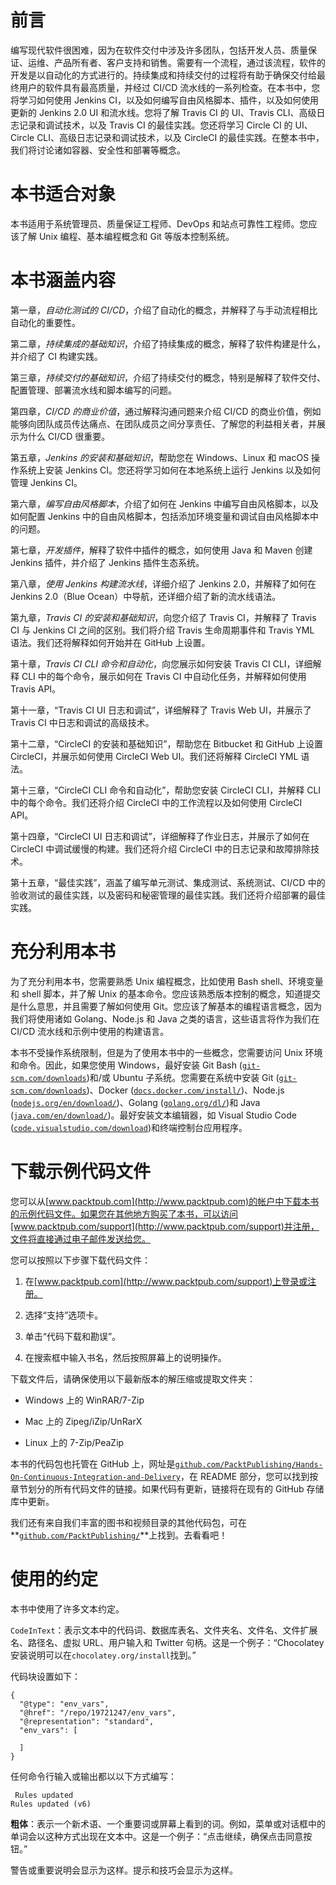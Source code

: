 # 前言

编写现代软件很困难，因为在软件交付中涉及许多团队，包括开发人员、质量保证、运维、产品所有者、客户支持和销售。需要有一个流程，通过该流程，软件的开发是以自动化的方式进行的。持续集成和持续交付的过程将有助于确保交付给最终用户的软件具有最高质量，并经过 CI/CD 流水线的一系列检查。在本书中，您将学习如何使用 Jenkins CI，以及如何编写自由风格脚本、插件，以及如何使用更新的 Jenkins 2.0 UI 和流水线。您将了解 Travis CI 的 UI、Travis CLI、高级日志记录和调试技术，以及 Travis CI 的最佳实践。您还将学习 Circle CI 的 UI、Circle CLI、高级日志记录和调试技术，以及 CircleCI 的最佳实践。在整本书中，我们将讨论诸如容器、安全性和部署等概念。

# 本书适合对象

本书适用于系统管理员、质量保证工程师、DevOps 和站点可靠性工程师。您应该了解 Unix 编程、基本编程概念和 Git 等版本控制系统。

# 本书涵盖内容

第一章，*自动化测试的 CI/CD*，介绍了自动化的概念，并解释了与手动流程相比自动化的重要性。

第二章，*持续集成的基础知识*，介绍了持续集成的概念，解释了软件构建是什么，并介绍了 CI 构建实践。

第三章，*持续交付的基础知识*，介绍了持续交付的概念，特别是解释了软件交付、配置管理、部署流水线和脚本编写的问题。

第四章，*CI/CD 的商业价值*，通过解释沟通问题来介绍 CI/CD 的商业价值，例如能够向团队成员传达痛点、在团队成员之间分享责任、了解您的利益相关者，并展示为什么 CI/CD 很重要。

第五章，*Jenkins 的安装和基础知识*，帮助您在 Windows、Linux 和 macOS 操作系统上安装 Jenkins CI。您还将学习如何在本地系统上运行 Jenkins 以及如何管理 Jenkins CI。

第六章，*编写自由风格脚本*，介绍了如何在 Jenkins 中编写自由风格脚本，以及如何配置 Jenkins 中的自由风格脚本，包括添加环境变量和调试自由风格脚本中的问题。

第七章，*开发插件*，解释了软件中插件的概念，如何使用 Java 和 Maven 创建 Jenkins 插件，并介绍了 Jenkins 插件生态系统。

第八章，*使用 Jenkins 构建流水线*，详细介绍了 Jenkins 2.0，并解释了如何在 Jenkins 2.0（Blue Ocean）中导航，还详细介绍了新的流水线语法。

第九章，*Travis CI 的安装和基础知识*，向您介绍了 Travis CI，并解释了 Travis CI 与 Jenkins CI 之间的区别。我们将介绍 Travis 生命周期事件和 Travis YML 语法。我们还将解释如何开始并在 GitHub 上设置。

第十章，*Travis CI CLI 命令和自动化*，向您展示如何安装 Travis CI CLI，详细解释 CLI 中的每个命令，展示如何在 Travis CI 中自动化任务，并解释如何使用 Travis API。

第十一章，“Travis CI UI 日志和调试”，详细解释了 Travis Web UI，并展示了 Travis CI 中日志和调试的高级技术。

第十二章，“CircleCI 的安装和基础知识”，帮助您在 Bitbucket 和 GitHub 上设置 CircleCI，并展示如何使用 CircleCI Web UI。我们还将解释 CircleCI YML 语法。

第十三章，“CircleCI CLI 命令和自动化”，帮助您安装 CircleCI CLI，并解释 CLI 中的每个命令。我们还将介绍 CircleCI 中的工作流程以及如何使用 CircleCI API。

第十四章，“CircleCI UI 日志和调试”，详细解释了作业日志，并展示了如何在 CircleCI 中调试缓慢的构建。我们还将介绍 CircleCI 中的日志记录和故障排除技术。

第十五章，“最佳实践”，涵盖了编写单元测试、集成测试、系统测试、CI/CD 中的验收测试的最佳实践，以及密码和秘密管理的最佳实践。我们还将介绍部署的最佳实践。

# 充分利用本书

为了充分利用本书，您需要熟悉 Unix 编程概念，比如使用 Bash shell、环境变量和 shell 脚本，并了解 Unix 的基本命令。您应该熟悉版本控制的概念，知道提交是什么意思，并且需要了解如何使用 Git。您应该了解基本的编程语言概念，因为我们将使用诸如 Golang、Node.js 和 Java 之类的语言，这些语言将作为我们在 CI/CD 流水线和示例中使用的构建语言。

本书不受操作系统限制，但是为了使用本书中的一些概念，您需要访问 Unix 环境和命令。因此，如果您使用 Windows，最好安装 Git Bash ([`git-scm.com/downloads`](https://git-scm.com/downloads))和/或 Ubuntu 子系统。您需要在系统中安装 Git ([`git-scm.com/downloads`](https://git-scm.com/downloads))、Docker ([`docs.docker.com/install/`](https://docs.docker.com/install/))、Node.js ([`nodejs.org/en/download/`](https://nodejs.org/en/download/))、Golang ([`golang.org/dl/`](https://golang.org/dl/))和 Java ([`java.com/en/download/`](https://java.com/en/download/))。最好安装文本编辑器，如 Visual Studio Code ([`code.visualstudio.com/download`](https://code.visualstudio.com/download))和终端控制台应用程序。

# 下载示例代码文件

您可以从[www.packtpub.com](http://www.packtpub.com)的帐户中下载本书的示例代码文件。如果您在其他地方购买了本书，可以访问[www.packtpub.com/support](http://www.packtpub.com/support)并注册，文件将直接通过电子邮件发送给您。

您可以按照以下步骤下载代码文件：

1.  在[www.packtpub.com](http://www.packtpub.com/support)上登录或注册。

1.  选择“支持”选项卡。

1.  单击“代码下载和勘误”。

1.  在搜索框中输入书名，然后按照屏幕上的说明操作。

下载文件后，请确保使用以下最新版本的解压缩或提取文件夹：

+   Windows 上的 WinRAR/7-Zip

+   Mac 上的 Zipeg/iZip/UnRarX

+   Linux 上的 7-Zip/PeaZip

本书的代码包也托管在 GitHub 上，网址是[`github.com/PacktPublishing/Hands-On-Continuous-Integration-and-Delivery`](https://github.com/PacktPublishing/Hands-On-Continuous-Integration-and-Delivery)，在 README 部分，您可以找到按章节划分的所有代码文件的链接。如果代码有更新，链接将在现有的 GitHub 存储库中更新。

我们还有来自我们丰富的图书和视频目录的其他代码包，可在**[`github.com/PacktPublishing/`](https://github.com/PacktPublishing/)**上找到。去看看吧！

# 使用的约定

本书中使用了许多文本约定。

`CodeInText`：表示文本中的代码词、数据库表名、文件夹名、文件名、文件扩展名、路径名、虚拟 URL、用户输入和 Twitter 句柄。这是一个例子：“Chocolatey 安装说明可以在`chocolatey.org/install`找到。”

代码块设置如下：

```
{
  "@type": "env_vars",
  "@href": "/repo/19721247/env_vars",
  "@representation": "standard",
  "env_vars": [

  ]
} 
```

任何命令行输入或输出都以以下方式编写：

```
 Rules updated
Rules updated (v6) 
```

**粗体**：表示一个新术语、一个重要词或屏幕上看到的词。例如，菜单或对话框中的单词会以这种方式出现在文本中。这是一个例子：“点击继续，确保点击同意按钮。”

警告或重要说明会显示为这样。提示和技巧会显示为这样。
